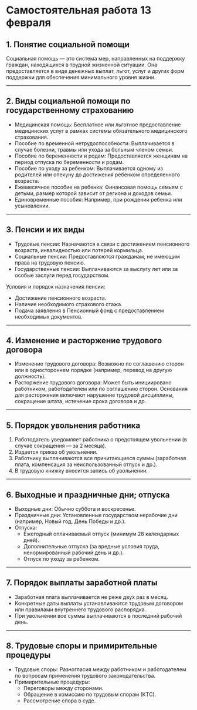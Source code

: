 # Самостоятельная работа 13 февраля

## 1. Понятие социальной помощи

Социальная помощь — это система мер, направленных на поддержку граждан, находящихся в трудной жизненной ситуации. Она предоставляется в виде денежных выплат, льгот, услуг и других форм поддержки для обеспечения минимального уровня жизни.

---

## 2. Виды социальной помощи по государственному страхованию

- Медицинская помощь: Бесплатное или льготное предоставление медицинских услуг в рамках системы обязательного медицинского страхования.
- Пособие по временной нетрудоспособности: Выплачивается в случае болезни, травмы или ухода за больным членом семьи.
- Пособие по беременности и родам: Предоставляется женщинам на период отпуска по беременности и родам.
- Пособие по уходу за ребенком: Выплачивается одному из родителей или опекуну до достижения ребенком определенного возраста.
- Ежемесячное пособие на ребенка: Финансовая помощь семьям с детьми, размер которой зависит от региона и доходов семьи.
- Единовременные пособия: Например, при рождении ребенка или усыновлении.

---

## 3. Пенсии и их виды

- Трудовые пенсии: Назначаются в связи с достижением пенсионного возраста, инвалидностью или потерей кормильца.
- Социальные пенсии: Предоставляются гражданам, не имеющим права на трудовую пенсию.
- Государственные пенсии: Выплачиваются за выслугу лет или за особые заслуги перед государством.

Условия и порядок назначения пенсии:

- Достижение пенсионного возраста.
- Наличие необходимого страхового стажа.
- Подача заявления в Пенсионный фонд с предоставлением необходимых документов.

---

## 4. Изменение и расторжение трудового договора

- Изменение трудового договора: Возможно по соглашению сторон или в одностороннем порядке (например, перевод на другую должность).
- Расторжение трудового договора: Может быть инициировано работником, работодателем или по соглашению сторон. Основания для расторжения включают нарушение трудовой дисциплины, сокращение штата, истечение срока договора и др.

---

## 5. Порядок увольнения работника

1. Работодатель уведомляет работника о предстоящем увольнении (в случае сокращения — за 2 месяца).
2. Издается приказ об увольнении.
3. Работнику выплачиваются все причитающиеся суммы (заработная плата, компенсация за неиспользованный отпуск и др.).
4. В трудовую книжку вносится запись об увольнении.

---

## 6. Выходные и праздничные дни; отпуска

- Выходные дни: Обычно суббота и воскресенье.
- Праздничные дни: Установленные государством нерабочие дни (например, Новый год, День Победы и др.).
- Отпуска:
  - Ежегодный оплачиваемый отпуск (минимум 28 календарных дней).
  - Дополнительные отпуска (за вредные условия труда, ненормированный рабочий день и др.).
  - Отпуск по уходу за ребенком.

---

## 7. Порядок выплаты заработной платы

- Заработная плата выплачивается не реже двух раз в месяц.
- Конкретные даты выплаты устанавливаются трудовым договором или правилами внутреннего трудового распорядка.
- При увольнении все суммы выплачиваются в последний рабочий день.

---

## 8. Трудовые споры и примирительные процедуры

- Трудовые споры: Разногласия между работником и работодателем по вопросам применения трудового законодательства.
- Примирительные процедуры:
  - Переговоры между сторонами.
  - Обращение в комиссию по трудовым спорам (КТС).
  - Рассмотрение спора в суде.
